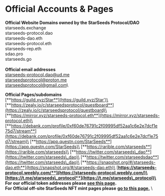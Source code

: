 # Official Accounts & Pages

**Official Website Domains owned by the StarSeeds Protocol/DAO**\
starseeds.exchange\
starseeds-protocol.dao\
starseeds-dao.eth\
starseeds-protocol.eth\
starseeds-rep.eth\
sdao.pro\
starseeds.go\
\
**Official email addresses**\
starseeds-protocol.dao@ud.me\
starseedsprotocol@proton.me\
starseedsprotocol@gmail.com\


**Official Pages/subdomains**\
[**https://guild.xyz/Star**](https://guild.xyz/Star')\
[**https://zealy.io/c/starseedsprotocol/questboard**](https://zealy.io/c/starseedsprotocol/questboard)\
[**https://mirror.xyz/starseeds-protocol.eth**](https://mirror.xyz/starseeds-protocol.eth)\
[**https://debank.com/profile/0xf60de76791c2f09995df52aa1c6e2e7dcf1e75d7/stream**](https://debank.com/profile/0xf60de76791c2f09995df52aa1c6e2e7dcf1e75d7/stream)\
[**https://app.questn.com/StarSeeds**](https://app.questn.com/StarSeeds)\
[**https://rarible.com/starseeds**](https://rarible.com/starseeds)\
[**https://twitter.com/starseeds\_dao**](https://twitter.com/starseeds\_dao)\
[**https://twitter.com/starseedsdao**](https://twitter.com/starseeds\_dao)\
[**https://snapshot.org/#/starseeds-dao.eth**](https://snapshot.org/#/starseeds-dao.eth)\
[**https://starseeds-protocol.weebly.com/**](https://starseeds-protocol.weebly.com/)\
[**https://t.me/starseeds\_protocol**](https://t.me/starseeds\_protocol)\
\
**For our official token addresses please** [**see this page**](contracts.md)**.** \
**For Official off-site StarSeeds NFT mint pages please** [**go to this page.**](important-links.md) \
